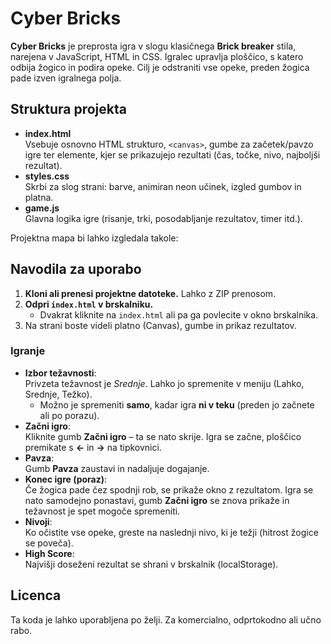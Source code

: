 # Cyber Bricks

**Cyber Bricks** je preprosta igra v slogu klasičnega **Brick breaker** stila, narejena v JavaScript, HTML in CSS. Igralec upravlja ploščico, s katero odbija žogico in podira opeke. Cilj je odstraniti vse opeke, preden žogica pade izven igralnega polja.


## Struktura projekta

- **index.html**  
  Vsebuje osnovno HTML strukturo, `<canvas>`, gumbe za začetek/pavzo igre ter elemente, kjer se prikazujejo rezultati (čas, točke, nivo, najboljši rezultat).  
- **styles.css**  
  Skrbi za slog strani: barve, animiran neon učinek, izgled gumbov in platna.  
- **game.js**  
  Glavna logika igre (risanje, trki, posodabljanje rezultatov, timer itd.).

Projektna mapa bi lahko izgledala takole:


## Navodila za uporabo

1. **Kloni ali prenesi projektne datoteke.** Lahko z ZIP prenosom.
2. **Odpri `index.html` v brskalniku.**  
   - Dvakrat kliknite na `index.html` ali pa ga povlecite v okno brskalnika.
3. Na strani boste videli platno (Canvas), gumbe in prikaz rezultatov.

### Igranje

- **Izbor težavnosti**:  
  Privzeta težavnost je *Srednje*. Lahko jo spremenite v meniju (Lahko, Srednje, Težko).  
  - Možno je spremeniti **samo**, kadar igra **ni v teku** (preden jo začnete ali po porazu).  
- **Začni igro**:  
  Kliknite gumb **Začni igro** – ta se nato skrije. Igra se začne, ploščico premikate s **←** in **→** na tipkovnici.  
- **Pavza**:  
  Gumb **Pavza** zaustavi in nadaljuje dogajanje.  
- **Konec igre (poraz)**:  
  Če žogica pade čez spodnji rob, se prikaže okno z rezultatom. Igra se nato samodejno ponastavi, gumb **Začni igro** se znova prikaže in težavnost je spet mogoče spremeniti.  
- **Nivoji**:  
  Ko očistite vse opeke, greste na naslednji nivo, ki je težji (hitrost žogice se poveča).  
- **High Score**:  
  Najvišji doseženi rezultat se shrani v brskalnik (localStorage).

## Licenca

Ta koda je lahko uporabljena po želji. Za komercialno, odprtokodno ali učno rabo.
